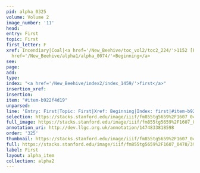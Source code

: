 ```yaml
---
pid: alpha_0325
volume: Volume 2
image_number: '11'
head: 
entry: First
topic: First
first_letter: F
xref: Incendiary|Coal|<a href='/New_Beehive/toc_vol2/toc2_224/'>1152 [Fire]</a>|<a
  href='/New_Beehive/alpha1/alpha_0074/'>Beginning</a>
see: 
page: 
add: 
type: 
index: "<a href='/New_Beehive/index2/index_1459/'>first</a>"
insertion_xref: 
insertion: 
item: "#item-b922f4d19"
unparsed: 
line: 'Entry: First|Topic: First|Xref: Beginning|Index: first|#item-b922f4d19'
selection: https://stacks.stanford.edu/image/iiif/fm855tg5659%2F1607_0478/394,3130,3012,533/full/0/default.jpg
full_image: https://stacks.stanford.edu/image/iiif/fm855tg5659%2F1607_0478/full/full/0/default.jpg
annotation_uri: http://dev.llgc.org.uk/annotation/1474833818598
order: '325'
thumbnail: https://stacks.stanford.edu/image/iiif/fm855tg5659%2F1607_0478/394,3130,600,180/250,/0/default.jpg
full: https://stacks.stanford.edu/image/iiif/fm855tg5659%2F1607_0478/394,3130,3012,533/full/0/default.jpg
label: First
layout: alpha_item
collection: alpha2
---
```

